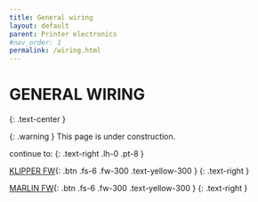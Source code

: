 ```yaml
---
title: General wiring
layout: default
parent: Printer electronics
#nav_order: 1
permalink: /wiring.html
---
```

# GENERAL WIRING
{: .text-center }

{: .warning }
This page is under construction.

continue to:
{: .text-right .lh-0 .pt-8 }

[KLIPPER FW]{: .btn .fs-6 .fw-300 .text-yellow-300 }
{: .text-right }

[MARLIN FW]{: .btn .fs-6 .fw-300 .text-yellow-300 }
{: .text-right }

[KLIPPER FW]: https://rh3d.xyz/klipper.html
[MARLIN FW]: https://rh3d.xyz/marlin.html
